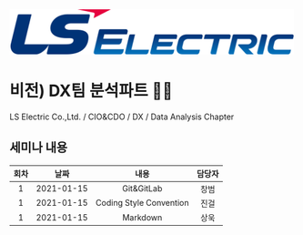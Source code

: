 
<img src="./assets/images/lselectric-logo.png" width="500">

# 비전) DX팀 분석파트 🏴‍☠️
LS Electric Co.,Ltd. / CIO&CDO / DX / Data Analysis Chapter

## 세미나 내용
| 회차 |    날짜    |          내용          |   담당자   |
|:-----:|:----------:|:-----------------------:|:--------:|
|   1   | 2021-01-15 | Git&GitLab              | 창범 |
|   1   | 2021-01-15 | Coding Style Convention |  진걸  |
|   1   | 2021-01-15 | Markdown                |    상욱   |
